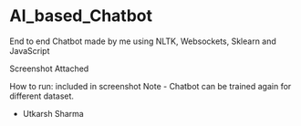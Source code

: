 # AI_based_Chatbot
End to end Chatbot made by me using NLTK, Websockets, Sklearn and JavaScript

Screenshot Attached

How to run: included in screenshot
Note - Chatbot can be trained again for different dataset.

- Utkarsh Sharma
